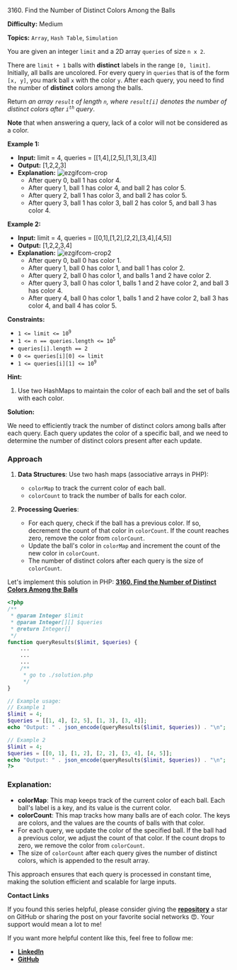 3160\. Find the Number of Distinct Colors Among the Balls

**Difficulty:** Medium

**Topics:** `Array`, `Hash Table`, `Simulation`

You are given an integer `limit` and a 2D array `queries` of size `n x 2`.

There are `limit + 1` balls with **distinct** labels in the range `[0, limit]`. Initially, all balls are uncolored. For every query in `queries` that is of the form `[x, y]`, you mark ball `x` with the color `y`. After each query, you need to find the number of **distinct** colors among the balls.

Return _an array `result` of length `n`, where `result[i]` denotes the number of distinct colors after <code>i<sup>th</sup></code> query_.

**Note** that when answering a query, lack of a color will not be considered as a color.

**Example 1:**

- **Input:** limit = 4, queries = [[1,4],[2,5],[1,3],[3,4]]
- **Output:** [1,2,2,3]
- **Explanation:**
![ezgifcom-crop](https://assets.leetcode.com/uploads/2024/04/17/ezgifcom-crop.gif)
    - After query 0, ball 1 has color 4.
    - After query 1, ball 1 has color 4, and ball 2 has color 5.
    - After query 2, ball 1 has color 3, and ball 2 has color 5.
    - After query 3, ball 1 has color 3, ball 2 has color 5, and ball 3 has color 4.


**Example 2:**

- **Input:** limit = 4, queries = [[0,1],[1,2],[2,2],[3,4],[4,5]]
- **Output:** [1,2,2,3,4]
- **Explanation:**
![ezgifcom-crop2](https://assets.leetcode.com/uploads/2024/04/17/ezgifcom-crop2.gif)
  - After query 0, ball 0 has color 1.
  - After query 1, ball 0 has color 1, and ball 1 has color 2.
  - After query 2, ball 0 has color 1, and balls 1 and 2 have color 2.
  - After query 3, ball 0 has color 1, balls 1 and 2 have color 2, and ball 3 has color 4.
  - After query 4, ball 0 has color 1, balls 1 and 2 have color 2, ball 3 has color 4, and ball 4 has color 5.


**Constraints:**

- <code>1 <= limit <= 10<sup>9</sup></code>
- <code>1 <= n == queries.length <= 10<sup>5</sup></code>
- `queries[i].length == 2`
- `0 <= queries[i][0] <= limit`
- <code>1 <= queries[i][1] <= 10<sup>9</sup></code>


**Hint:**
1. Use two HashMaps to maintain the color of each ball and the set of balls with each color.



**Solution:**

We need to efficiently track the number of distinct colors among balls after each query. Each query updates the color of a specific ball, and we need to determine the number of distinct colors present after each update.

### Approach
1. **Data Structures**: Use two hash maps (associative arrays in PHP):
   - `colorMap` to track the current color of each ball.
   - `colorCount` to track the number of balls for each color.

2. **Processing Queries**:
   - For each query, check if the ball has a previous color. If so, decrement the count of that color in `colorCount`. If the count reaches zero, remove the color from `colorCount`.
   - Update the ball's color in `colorMap` and increment the count of the new color in `colorCount`.
   - The number of distinct colors after each query is the size of `colorCount`.

Let's implement this solution in PHP: **[3160. Find the Number of Distinct Colors Among the Balls](https://github.com/mah-shamim/leet-code-in-php/tree/main/algorithms/003160-find-the-number-of-distinct-colors-among-the-balls/solution.php)**

```php
<?php
/**
 * @param Integer $limit
 * @param Integer[][] $queries
 * @return Integer[]
 */
function queryResults($limit, $queries) {
    ...
    ...
    ...
    /**
     * go to ./solution.php
     */
}

// Example usage:
// Example 1
$limit = 4;
$queries = [[1, 4], [2, 5], [1, 3], [3, 4]];
echo "Output: " . json_encode(queryResults($limit, $queries)) . "\n";

// Example 2
$limit = 4;
$queries = [[0, 1], [1, 2], [2, 2], [3, 4], [4, 5]];
echo "Output: " . json_encode(queryResults($limit, $queries)) . "\n";
?>
```

### Explanation:

- **colorMap**: This map keeps track of the current color of each ball. Each ball's label is a key, and its value is the current color.
- **colorCount**: This map tracks how many balls are of each color. The keys are colors, and the values are the counts of balls with that color.
- For each query, we update the color of the specified ball. If the ball had a previous color, we adjust the count of that color. If the count drops to zero, we remove the color from `colorCount`.
- The size of `colorCount` after each query gives the number of distinct colors, which is appended to the result array.

This approach ensures that each query is processed in constant time, making the solution efficient and scalable for large inputs.

**Contact Links**

If you found this series helpful, please consider giving the **[repository](https://github.com/mah-shamim/leet-code-in-php)** a star on GitHub or sharing the post on your favorite social networks 😍. Your support would mean a lot to me!

If you want more helpful content like this, feel free to follow me:

- **[LinkedIn](https://www.linkedin.com/in/arifulhaque/)**
- **[GitHub](https://github.com/mah-shamim)**